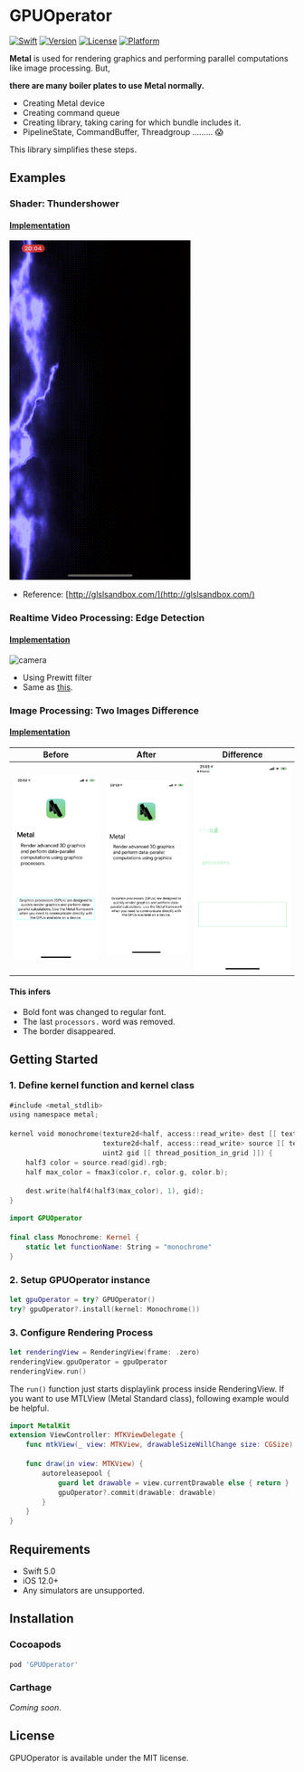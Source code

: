 # GPUOperator

[![Swift](https://img.shields.io/badge/language-Swift5-orange.svg)](https://developer.apple.com/swift)
[![Version](https://img.shields.io/cocoapods/v/GPUOperator.svg?style=flat)](https://cocoapods.org/pods/GPUOperator)
[![License](https://img.shields.io/cocoapods/l/GPUOperator.svg?style=flat)](https://cocoapods.org/pods/GPUOperator)
[![Platform](https://img.shields.io/cocoapods/p/GPUOperator.svg?style=flat)](https://cocoapods.org/pods/GPUOperator)

**Metal** is used for rendering graphics and performing parallel computations like image processing. But,

**there are many boiler plates to use Metal normally.**
- Creating Metal device
- Creating command queue
- Creating library, taking caring for which bundle includes it.
- PipelineState, CommandBuffer, Threadgroup ......... :scream:

This library simplifies these steps.

## Examples

### Shader: Thundershower
#### [Implementation](https://github.com/horita-yuya/GPUOperator/blob/master/Example/Example/Thundershower/ThundershowerViewController.swift)

![thundershower](Resources/thundershower.gif)

- Reference: [http://glslsandbox.com/](http://glslsandbox.com/)

### Realtime Video Processing: Edge Detection
#### [Implementation](https://github.com/horita-yuya/GPUOperator/blob/master/Example/Example/Camera/CameraViewController.swift)

![camera](Resources/camera.gif)

- Using Prewitt filter
- Same as [this](https://github.com/horita-yuya/SwiftImageProcessor/blob/master/SwiftImageProcessor/Shader/Edge/prewitt.metal).

### Image Processing: Two Images Difference
#### [Implementation](https://github.com/horita-yuya/GPUOperator/blob/master/Example/Example/ImageDifference/ImageDifferenceViewController.swift)

|Before|After|Difference|
|---|---|---|
|![](Resources/before.png)|![](Resources/after.png)|![](Resources/difference.png)

#### This infers
- Bold font was changed to regular font.
- The last `processors.` word was removed.
- The border disappeared.

## Getting Started
### 1. Define kernel function and kernel class
```swift
#include <metal_stdlib>
using namespace metal;

kernel void monochrome(texture2d<half, access::read_write> dest [[ texture(0) ]],
                       texture2d<half, access::read_write> source [[ texture(1) ]],
                       uint2 gid [[ thread_position_in_grid ]]) {
    half3 color = source.read(gid).rgb;
    half max_color = fmax3(color.r, color.g, color.b);

    dest.write(half4(half3(max_color), 1), gid);
}
```

```swift
import GPUOperator

final class Monochrome: Kernel {
    static let functionName: String = "monochrome"
}
```

### 2. Setup GPUOperator instance
```swift
let gpuOperator = try? GPUOperator()
try? gpuOperator?.install(kernel: Monochrome())
```

### 3. Configure Rendering Process
```swift
let renderingView = RenderingView(frame: .zero)
renderingView.gpuOperator = gpuOperator
renderingView.run()
```

The `run()` function just starts displaylink process inside RenderingView.
If you want to use MTLView (Metal Standard class), following example would be helpful.
```swift
import MetalKit
extension ViewController: MTKViewDelegate {
    func mtkView(_ view: MTKView, drawableSizeWillChange size: CGSize) {}

    func draw(in view: MTKView) {
        autoreleasepool {
            guard let drawable = view.currentDrawable else { return }
            gpuOperator?.commit(drawable: drawable)
        }
    }
}
```

## Requirements
- Swift 5.0
- iOS 12.0+
- Any simulators are unsupported.

## Installation

### Cocoapods
```ruby
pod 'GPUOperator'
```

### Carthage
*Coming soon*.

## License

GPUOperator is available under the MIT license.

